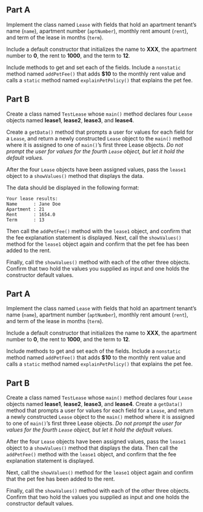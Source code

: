 ## Part A
Implement the class named `Lease` with fields that hold an apartment tenant’s name (`name`), apartment number (`aptNumber`), monthly rent amount (`rent`), and term of the lease in months (`term`). 



Include a default constructor that initializes the name to **XXX**, the apartment number to **0**, the rent to **1000**, and the term to **12**.

Include methods to get and set each of the fields. Include a `nonstatic` method named `addPetFee()` that adds **$10** to the monthly rent value and calls a `static` method named `explainPetPolicy()` that explains the pet fee.


## Part B
Create a class named `TestLease` whose `main()` method declares four `Lease` objects named **lease1**, **lease2**, **lease3**, and **lease4**. 

Create a `getData()` method that prompts a user for values for each field for a `Lease`, and return a newly constructed `Lease` object to the `main()` method where it is assigned to one of `main()`’s first three Lease objects. _Do not prompt the user for values for the fourth `Lease` object, but let it hold the default values._


After the four `Lease` objects have been assigned values, pass the `lease1` object to a `showValues()` method that displays the data. 

The data should be displayed in the following format: 

```
Your lease results:
Name      : Jane Doe
Apartment : 21
Rent      : 1654.0
Term      : 13
```

Then call the `addPetFee()` method with the `lease1` object, and confirm that the fee explanation statement is displayed. Next, call the `showValues()` method for the `lease1` object again and confirm that the pet fee has been added to the rent. 

Finally, call the `showValues()` method with each of the other three objects. Confirm that two hold the values you supplied as input and one holds the constructor default values.

## Part A
Implement the class named `Lease` with fields that hold an apartment tenant’s name (`name`), apartment number (`aptNumber`), monthly rent amount (`rent`), and term of the lease in months (`term`). 

Include a default constructor that initializes the name to **XXX**, the apartment number to **0**, the rent to **1000**, and the term to **12**.

Include methods to get and set each of the fields. Include a `nonstatic` method named `addPetFee()` that adds **$10** to the monthly rent value and calls a `static` method named `explainPetPolicy()` that explains the pet fee.

## Part B
Create a class named `TestLease` whose `main()` method declares four `Lease` objects named **lease1**, **lease2**, **lease3**, and **lease4**. Create a `getData()` method that prompts a user for values for each field for a `Lease`, and return a newly constructed `Lease` object to the `main()` method where it is assigned to one of `main()`’s first three Lease objects. _Do not prompt the user for values for the fourth `Lease` object, but let it hold the default values._

After the four `Lease` objects have been assigned values, pass the `lease1` object to a `showValues()` method that displays the data. Then call the `addPetFee()` method with the `lease1` object, and confirm that the fee explanation statement is displayed. 

Next, call the `showValues()` method for the `lease1` object again and confirm that the pet fee has been added to the rent. 

Finally, call the `showValues()` method with each of the other three objects. Confirm that two hold the values you supplied as input and one holds the constructor default values.

